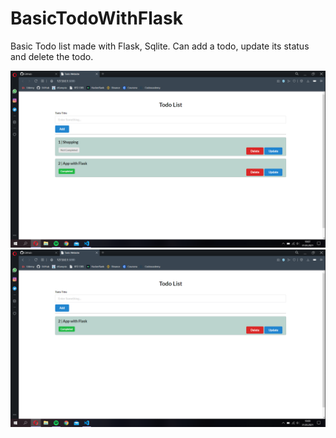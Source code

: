 # BasicTodoWithFlask

Basic Todo list made with Flask, Sqlite. Can add a todo, update its status and delete the todo.

<img src="ss/todoFlask.png">

<img src="ss/todoFlask2.png">
